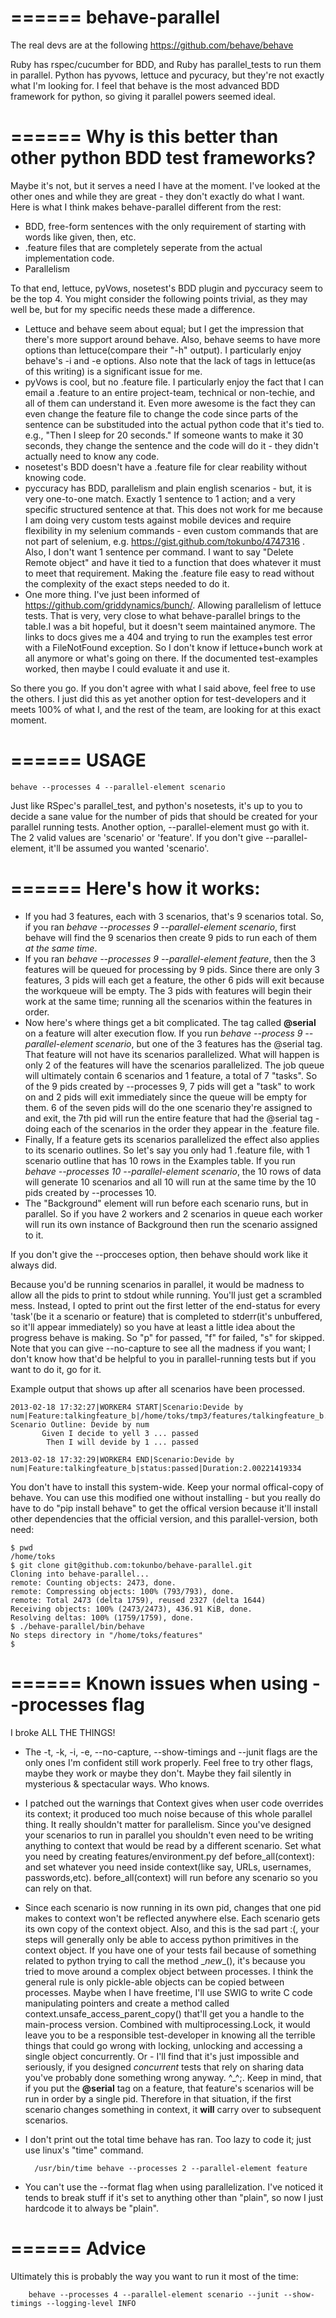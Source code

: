 ======
behave-parallel
======

The real devs are at the following https://github.com/behave/behave


Ruby has rspec/cucumber for BDD, and Ruby has parallel_tests to run them in parallel.
Python has pyvows, lettuce and pycuracy, but they're not exactly what I'm looking for.
I feel that behave is the most advanced BDD framework for python, so giving it parallel powers seemed ideal.


======
Why is this better than other python BDD test frameworks?
======

Maybe it's not, but it serves a need I have at the moment. I've looked at the other ones and while they are great - they don't exactly do what I want. Here is what I think makes behave-parallel different from the rest:

* BDD, free-form sentences with the only requirement of starting with words like given, then, etc.
* .feature files that are completely seperate from the actual implementation code.
* Parallelism

To that end, lettuce, pyVows, nosetest's BDD plugin and pyccuracy seem to be the top 4. You might consider the following points trivial, as they may well be, but for my specific needs these made a difference.

* Lettuce and behave seem about equal; but I get the impression that there's more support around behave. Also, behave seems to have more options than lettuce(compare their "-h" output). I particularly enjoy behave's -i and -e options. Also note that the lack of tags in lettuce(as of this writing) is a significant issue for me.
* pyVows is cool, but no .feature file. I particularly enjoy the fact that I can email a .feature to an entire project-team, technical or non-techie, and all of them can understand it. Even more awesome is the fact they can even change the feature file to change the code since parts of the sentence can be substituded into the actual python code that it's tied to. e.g., "Then I sleep for 20 seconds." If someone wants to make it 30 seconds, they change the sentence and the code will do it - they didn't actually need to know any code.
* nosetest's BDD doesn't have a .feature file for clear reability without knowing code.
* pyccuracy has BDD, parallelism and plain english scenarios - but, it is very one-to-one match. Exactly 1 sentence to 1 action; and a very specific structured sentence at that. This does not work for me because I am doing very custom tests against mobile devices and require flexibility in my selenium commands - even custom commands that are not part of selenium, e.g. https://gist.github.com/tokunbo/4747316 . Also, I don't want 1 sentence per command. I want to say "Delete Remote object" and have it tied to a function that does whatever it must to meet that requirement. Making the .feature file easy to read without the complexity of the exact steps needed to do it.
* One more thing. I've just been informed of https://github.com/griddynamics/bunch/. Allowing parallelism of lettuce tests. That is very, very close to what behave-parallel brings to the table.I was a bit hopeful, but it doesn't seem maintained anymore. The links to docs gives me a 404 and trying to run the examples test error with a FileNotFound exception. So I don't know if lettuce+bunch work at all anymore or what's going on there. If the documented test-examples worked, then maybe I could evaluate it and use it.



So there you go. If you don't agree with what I said above, feel free to use the others. I just did this as yet another option for test-developers and it meets 100% of what I, and the rest of the team, are looking for at this exact moment.



======
USAGE
======

	behave --processes 4 --parallel-element scenario


Just like RSpec's parallel_test, and python's nosetests, it's up to you to decide a sane value for the number of pids that should be created for your parallel running tests. Another option, --parallel-element must go with it. The 2 valid values are 'scenario' or 'feature'. If you don't give --parallel-element, it'll be assumed you wanted 'scenario'.

======
Here's how it works:
======

* If you had 3 features, each with 3 scenarios, that's 9 scenarios total. So, if you ran _behave --processes 9 --parallel-element scenario_, first behave will find the 9 scenarios then create 9 pids to run each of them *at the same time*.
* If you ran _behave --processes 9 --parallel-element feature_, then the 3 features will be queued for processing by 9 pids. Since there are only 3 features, 3 pids will each get a feature, the other 6 pids will exit because the workqueue will be empty. The 3 pids with features will begin their work at the same time; running all the scenarios within the features in order.
* Now here's where things get a bit complicated. The tag called __@serial__ on a feature will alter execution flow. If you run _behave --process 9 --parallel-element scenario_, but one of the 3 features has the @serial tag. That feature will not have its scenarios parallelized. What will happen is only 2 of the features will have the scenarios parallelized. The job queue will ultimately contain 6 scenarios and 1 feature, a total of 7 "tasks". So of the 9 pids created by --processes 9, 7 pids will get a "task" to work on and 2 pids will exit immediately since the queue will be empty for them. 6 of the seven pids will do the one scenario they're assigned to and exit, the 7th pid will run the entire feature that had the @serial tag - doing each of the scenarios in the order they appear in the .feature file.
* Finally, If a feature gets its scenarios parallelized the effect also applies to its scenario outlines. So let's say you only had 1 .feature file, with 1 scenario outline that has 10 rows in the Examples table. If you run _behave --processes 10 --parallel-element scenario_, the 10 rows of data will generate 10 scenarios and all 10 will run at the same time by the 10 pids created by --processes 10.  
* The "Background" element will run before each scenario runs, but in parallel. So if you have 2 workers and 2 scenarios in queue each worker will run its own instance of Background then run the scenario assigned to it.


If you don't give the --procceses option, then behave should work like it always did. 

Because you'd be running scenarios in parallel, it would be madness to allow all the pids to print to stdout while running. You'll just get a scrambled mess. Instead, I opted to print out the first letter of the end-status for every 'task'(be it a scenario or feature) that is completed to stderr(it's unbuffered, so it'll appear immediately) so you have at least a little idea about the progress behave is making. So "p" for passed, "f" for failed, "s" for skipped. Note that you can give --no-capture to see all the madness if you want; I don't know how that'd be helpful to you in parallel-running tests but if you want to do it, go for it.

Example output that shows up after all scenarios have been processed.

	2013-02-18 17:32:27|WORKER4 START|Scenario:Devide by num|Feature:talkingfeature_b|/home/toks/tmp3/features/talkingfeature_b.feature
	Scenario Outline: Devide by num
	       Given I decide to yell 3 ... passed
	        Then I will devide by 1 ... passed
	
	2013-02-18 17:32:29|WORKER4 END|Scenario:Devide by num|Feature:talkingfeature_b|status:passed|Duration:2.00221419334


You don't have to install this system-wide. Keep your normal offical-copy of behave. You can use this modified one without installing - but you really do have to do "pip install behave" to get the offical version because it'll install other dependencies that the official version, and this parallel-version, both need:

	$ pwd
	/home/toks
	$ git clone git@github.com:tokunbo/behave-parallel.git
	Cloning into behave-parallel...
	remote: Counting objects: 2473, done.
	remote: Compressing objects: 100% (793/793), done.
	remote: Total 2473 (delta 1759), reused 2327 (delta 1644)
	Receiving objects: 100% (2473/2473), 436.91 KiB, done.
	Resolving deltas: 100% (1759/1759), done.
	$ ./behave-parallel/bin/behave
	No steps directory in "/home/toks/features"
	$ 

======
Known issues when using --processes flag
======
I broke ALL THE THINGS!

* The -t, -k, -i, -e, --no-capture, --show-timings and --junit flags are the only ones I'm confident still work properly. Feel free to try other flags, maybe they work or maybe they don't. Maybe they fail silently in mysterious & spectacular ways. Who knows.

* I patched out the warnings that Context gives when user code overrides its context; it produced too much noise because of this whole parallel thing. It really shouldn't matter for parallelism. Since you've designed your scenarios to run in parallel you shouldn't even need to be writing anything to context that would be read by a different scenario. Set what you need by creating features/environment.py def before_all(context): and set whatever you need inside context(like say, URLs, usernames, passwords,etc). before_all(context) will run before any scenario so you can rely on that.
	 
* Since each scenario is now running in its own pid, changes that one pid makes to context won't be reflected anywhere else. Each scenario gets its own copy of the context object. Also, and this is the sad part :(, your steps will generally only be able to access python primitives in the context object. If you have one of your tests fail because of something related to python trying to call the method \__new__(), it's because you tried to move around a complex object between processes. I think the general rule is only pickle-able objects can be copied between processes. Maybe when I have freetime, I'll use SWIG to write C code manipulating pointers and create a method called context.unsafe_access_parent_copy() that'll get you a handle to the main-process version. Combined with multiprocessing.Lock, it would leave you to be a responsible test-developer in knowing all the terrible things that could go wrong with locking, unlocking and accessing a single object concurrently. Or - I'll find that it's just impossible and seriously, if you designed _concurrent_ tests that rely on sharing data you've probably done something wrong anyway. ^_^;. Keep in mind, that if you put the __@serial__ tag on a feature, that feature's scenarios will be run in order by a single pid. Therefore in that situation, if the first scenario changes something in context, it __will__ carry over to subsequent scenarios.

* I don't print out the total time behave has ran. Too lazy to code it; just use linux's "time" command.

		/usr/bin/time behave --processes 2 --parallel-element feature

* You can't use the --format flag when using parallelization. I've noticed it tends to break stuff if it's set to anything other than "plain", so now I just hardcode it to always be "plain".

======
Advice
======

Ultimately this is probably the way you want to run it most of the time:

		behave --processes 4 --parallel-element scenario --junit --show-timings --logging-level INFO





